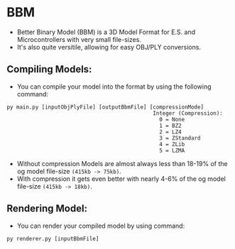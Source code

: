 # BBM
- Better Binary Model (BBM) is a 3D Model Format for E.S. and Microcontrollers with very small file-sizes.
- It's also quite versitile, allowing for easy OBJ/PLY conversions.

## Compiling Models:
- You can compile your model into the format by using the following command:
```
py main.py [inputObjPlyFile] [outputBbmFile] [compressionMode]
                                              Integer (Compression):
                                                0 = None
                                                1 = BZ2
                                                2 = LZ4
                                                3 = ZStandard
                                                4 = ZLib
                                                5 = LZMA
```
- Without compression Models are almost always less than 18-19% of the og model file-size `(415kb -> 75kb)`.
- With compression it gets even better with nearly 4-6% of the og model file-size `(415kb -> 18kb)`.

## Rendering Model:
- You can render your compiled model by using command:
```
py renderer.py [inputBbmFile]
```
